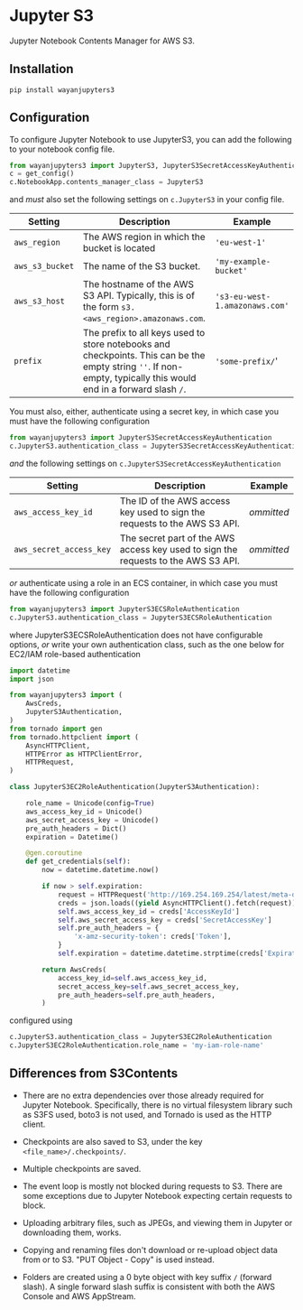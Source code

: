# Jupyter S3

Jupyter Notebook Contents Manager for AWS S3.


## Installation

```
pip install wayanjupyters3
```


## Configuration

To configure Jupyter Notebook to use JupyterS3, you can add the following to your notebook config file.

```python
from wayanjupyters3 import JupyterS3, JupyterS3SecretAccessKeyAuthentication
c = get_config()
c.NotebookApp.contents_manager_class = JupyterS3
```

and _must_ also set the following settings on `c.JupyterS3` in your config file.

| Setting | Description | Example |
| --- | --- | --- |
| `aws_region` | The AWS region in which the bucket is located | `'eu-west-1'` |
| `aws_s3_bucket` | The name of the S3 bucket. | `'my-example-bucket'` |
| `aws_s3_host`  | The hostname of the AWS S3 API. Typically, this is of the form `s3.<aws_region>.amazonaws.com`. | `'s3-eu-west-1.amazonaws.com'` |
| `prefix` | The prefix to all keys used to store notebooks and checkpoints. This can be the empty string `''`. If non-empty, typically this would end in a forward slash `/`. | `'some-prefix/`' |

You must also, either, authenticate using a secret key, in which case you must have the following configuration

```python
from wayanjupyters3 import JupyterS3SecretAccessKeyAuthentication
c.JupyterS3.authentication_class = JupyterS3SecretAccessKeyAuthentication
```

_and_ the following settings on `c.JupyterS3SecretAccessKeyAuthentication`

| Setting | Description | Example |
| --- | --- | --- |
| `aws_access_key_id` | The ID of the AWS access key used to sign the requests to the AWS S3 API. | _ommitted_ |
| `aws_secret_access_key` | The secret part of the AWS access key used to sign the requests to the AWS S3 API. | _ommitted_ |

_or_ authenticate using a role in an ECS container, in which case you must have the following configuration

```python
from wayanjupyters3 import JupyterS3ECSRoleAuthentication
c.JupyterS3.authentication_class = JupyterS3ECSRoleAuthentication
```

where JupyterS3ECSRoleAuthentication does not have configurable options, _or_ write your own authentication class, such as the one below for EC2/IAM role-based authentication

```python
import datetime
import json

from wayanjupyters3 import (
    AwsCreds,
    JupyterS3Authentication,
)
from tornado import gen
from tornado.httpclient import (
    AsyncHTTPClient,
    HTTPError as HTTPClientError,
    HTTPRequest,
)

class JupyterS3EC2RoleAuthentication(JupyterS3Authentication):

    role_name = Unicode(config=True)
    aws_access_key_id = Unicode()
    aws_secret_access_key = Unicode()
    pre_auth_headers = Dict()
    expiration = Datetime()

    @gen.coroutine
    def get_credentials(self):
        now = datetime.datetime.now()

        if now > self.expiration:
            request = HTTPRequest('http://169.254.169.254/latest/meta-data/iam/security-credentials/' + self.role_name, method='GET')
            creds = json.loads((yield AsyncHTTPClient().fetch(request)).body.decode('utf-8'))
            self.aws_access_key_id = creds['AccessKeyId']
            self.aws_secret_access_key = creds['SecretAccessKey']
            self.pre_auth_headers = {
                'x-amz-security-token': creds['Token'],
            }
            self.expiration = datetime.datetime.strptime(creds['Expiration'], '%Y-%m-%dT%H:%M:%SZ')

        return AwsCreds(
            access_key_id=self.aws_access_key_id,
            secret_access_key=self.aws_secret_access_key,
            pre_auth_headers=self.pre_auth_headers,
        )
```

configured using

```python
c.JupyterS3.authentication_class = JupyterS3EC2RoleAuthentication
c.JupyterS3EC2RoleAuthentication.role_name = 'my-iam-role-name'
```


## Differences from S3Contents

- There are no extra dependencies over those already required for Jupyter Notebook. Specifically, there is no virtual filesystem library such as S3FS used, boto3 is not used, and Tornado is used as the HTTP client.

- Checkpoints are also saved to S3, under the key `<file_name>/.checkpoints/`.

- Multiple checkpoints are saved.

- The event loop is mostly not blocked during requests to S3. There are some exceptions due to Jupyter Notebook expecting certain requests to block.

- Uploading arbitrary files, such as JPEGs, and viewing them in Jupyter or downloading them, works.

- Copying and renaming files don't download or re-upload object data from or to S3. "PUT Object - Copy" is used instead.

- Folders are created using a 0 byte object with key suffix `/` (forward slash). A single forward slash suffix is consistent with both the AWS Console and AWS AppStream.
